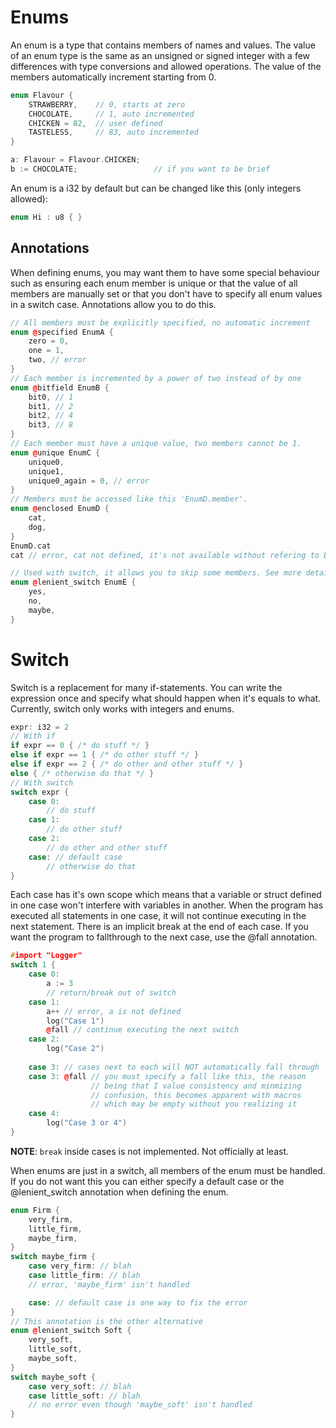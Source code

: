 # Enums
An enum is a type that contains members of names and values. The value of an enum type is the same as an unsigned or signed integer with a few differences with type conversions and allowed operations. The value of the members automatically increment starting from 0.
```c++
enum Flavour {
    STRAWBERRY,    // 0, starts at zero
    CHOCOLATE,     // 1, auto incremented
    CHICKEN = 82,  // user defined
    TASTELESS,     // 83, auto incremented
}

a: Flavour = Flavour.CHICKEN;
b := CHOCOLATE;                 // if you want to be brief

```
An enum is a i32 by default but can be changed like this (only integers allowed):
```c++
enum Hi : u8 { }
```

## Annotations
When defining enums, you may want them to have some special behaviour such as ensuring each enum member is unique or that the value of all members are manually set or that you don't have to specify all enum values in a switch case. Annotations allow you to do this.
```c++
// All members must be explicitly specified, no automatic increment
enum @specified EnumA {
    zero = 0,
    one = 1,
    two, // error
}
// Each member is incremented by a power of two instead of by one
enum @bitfield EnumB {
    bit0, // 1
    bit1, // 2
    bit2, // 4
    bit3, // 8
}
// Each member must have a unique value, two members cannot be 1.
enum @unique EnumC {
    unique0,
    unique1,
    unique0_again = 0, // error
}
// Members must be accessed like this 'EnumD.member'.
enum @enclosed EnumD {
    cat,
    dog,
}
EnumD.cat
cat // error, cat not defined, it's not available without refering to EnumD first

// Used with switch, it allows you to skip some members. See more details in the switch section.
enum @lenient_switch EnumE {
    yes,
    no,
    maybe,
}
```

# Switch
Switch is a replacement for many if-statements. You can write the expression once and specify what should happen when it's equals to what. Currently, switch only works with integers and enums.

```c++
expr: i32 = 2
// With if
if expr == 0 { /* do stuff */ }
else if expr == 1 { /* do other stuff */ }
else if expr == 2 { /* do other and other stuff */ }
else { /* otherwise do that */ }
// With switch
switch expr {
    case 0:
        // do stuff
    case 1:
        // do other stuff
    case 2:
        // do other and other stuff
    case: // default case
        // otherwise do that
}
```

Each case has it's own scope which means that a variable or struct defined in one case won't interfere with variables in another. When the program has executed all statements in one case, it will not continue executing in the next statement. There is an implicit break at the end of each case. If you want the program to fallthrough to the next case, use the @fall annotation.

```c++
#import "Logger"
switch 1 {
    case 0:
        a := 3
        // return/break out of switch
    case 1:
        a++ // error, a is not defined
        log("Case 1")
        @fall // continue executing the next switch
    case 2:
        log("Case 2")
    
    case 3: // cases next to each will NOT automatically fall through
    case 3: @fall // you must specify a fall like this, the reason
                  // being that I value consistency and minmizing
                  // confusion, this becomes apparent with macros
                  // which may be empty without you realizing it
    case 4:
        log("Case 3 or 4")
}
```

**NOTE**: `break` inside cases is not implemented. Not officially at least.

When enums are just in a switch, all members of the enum must be handled. If you do not want this you can either specify a default case or the @lenient_switch annotation when defining the enum.
```c++
enum Firm {
    very_firm,
    little_firm,
    maybe_firm,
}
switch maybe_firm {
    case very_firm: // blah
    case little_firm: // blah
    // error, 'maybe_firm' isn't handled

    case: // default case is one way to fix the error
}
// This annotation is the other alternative
enum @lenient_switch Soft {
    very_soft,
    little_soft,
    maybe_soft,
}
switch maybe_soft {
    case very_soft: // blah
    case little_soft: // blah
    // no error even though 'maybe_soft' isn't handled
}
```


